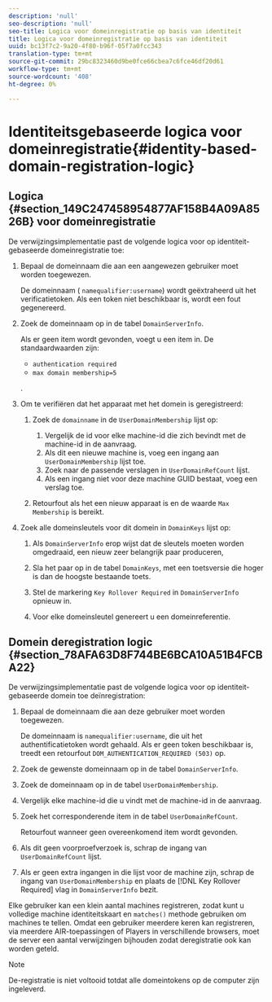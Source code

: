 ```yaml
---
description: 'null'
seo-description: 'null'
seo-title: Logica voor domeinregistratie op basis van identiteit
title: Logica voor domeinregistratie op basis van identiteit
uuid: bc13f7c2-9a20-4f80-b96f-05f7a0fcc343
translation-type: tm+mt
source-git-commit: 29bc8323460d9be0fce66cbea7c6fce46df20d61
workflow-type: tm+mt
source-wordcount: '408'
ht-degree: 0%

---
```



# Identiteitsgebaseerde logica voor domeinregistratie{#identity-based-domain-registration-logic}

## Logica {#section_149C247458954877AF158B4A09A8526B} voor domeinregistratie

De verwijzingsimplementatie past de volgende logica voor op identiteit-gebaseerde domeinregistratie toe:

1. Bepaal de domeinnaam die aan een aangewezen gebruiker moet worden toegewezen.

   De domeinnaam ( `namequalifier:username`) wordt geëxtraheerd uit het verificatietoken. Als een token niet beschikbaar is, wordt een fout gegenereerd.
1. Zoek de domeinnaam op in de tabel `DomainServerInfo`.

   Als er geen item wordt gevonden, voegt u een item in. De standaardwaarden zijn:

   * `authentication required`
   * `max domain membership=5`

   .

1. Om te verifiëren dat het apparaat met het domein is geregistreerd:

   1. Zoek de `domainname` in de `UserDomainMembership` lijst op:

      1. Vergelijk de id voor elke machine-id die zich bevindt met de machine-id in de aanvraag.
      1. Als dit een nieuwe machine is, voeg een ingang aan `UserDomainMembership` lijst toe.
      1. Zoek naar de passende verslagen in `UserDomainRefCount` lijst.
      1. Als een ingang niet voor deze machine GUID bestaat, voeg een verslag toe.
   1. Retourfout als het een nieuw apparaat is en de waarde `Max Membership` is bereikt.


1. Zoek alle domeinsleutels voor dit domein in `DomainKeys` lijst op:

   1. Als `DomainServerInfo` erop wijst dat de sleutels moeten worden omgedraaid, een nieuw zeer belangrijk paar produceren,
   1. Sla het paar op in de tabel `DomainKeys`, met een toetsversie die hoger is dan de hoogste bestaande toets.
   1. Stel de markering `Key Rollover Required` in `DomainServerInfo` opnieuw in.

   1. Voor elke domeinsleutel genereert u een domeinreferentie.

## Domein deregistration logic {#section_78AFA63D8F744BE6BCA10A51B4FCBA22}

De verwijzingsimplementatie past de volgende logica voor op identiteit-gebaseerde domein toe deïnregistration:

1. Bepaal de domeinnaam die aan deze gebruiker moet worden toegewezen.

   De domeinnaam is `namequalifier:username`, die uit het authentificatietoken wordt gehaald. Als er geen token beschikbaar is, treedt een retourfout `DOM_AUTHENTICATION_REQUIRED (503)` op.
1. Zoek de gewenste domeinnaam op in de tabel `DomainServerInfo`.
1. Zoek de domeinnaam op in de tabel `UserDomainMembership`.
1. Vergelijk elke machine-id die u vindt met de machine-id in de aanvraag.
1. Zoek het corresponderende item in de tabel `UserDomainRefCount`.

   Retourfout wanneer geen overeenkomend item wordt gevonden.

1. Als dit geen voorproefverzoek is, schrap de ingang van `UserDomainRefCount` lijst.
1. Als er geen extra ingangen in die lijst voor de machine zijn, schrap de ingang van `UserDomainMembership` en plaats de [!DNL Key Rollover Required] vlag in `DomainServerInfo` bezit.

Elke gebruiker kan een klein aantal machines registreren, zodat kunt u volledige machine identiteitskaart en `matches()` methode gebruiken om machines te tellen. Omdat een gebruiker meerdere keren kan registreren, via meerdere AIR-toepassingen of Players in verschillende browsers, moet de server een aantal verwijzingen bijhouden zodat deregistratie ook kan worden geteld.

>[!NOTE]
>
>De-registratie is niet voltooid totdat alle domeintokens op de computer zijn ingeleverd.

